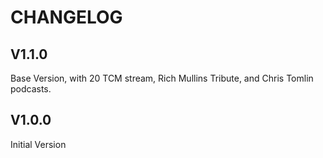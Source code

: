 # CHANGELOG

## V1.1.0
Base Version, with 20 TCM stream, Rich Mullins Tribute, and Chris Tomlin podcasts.

## V1.0.0
Initial Version
